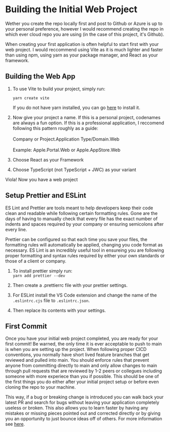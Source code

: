 # Building the Initial Web Project

Wether you create the repo locally first and post to Github or Azure is up to your personal preference, however I would recommend creating the repo in which ever cloud repo you are using (in the case of this project, it's Github).

When creating your first application is often helpful to start first with your web project. I would reccommend using Vite as it is much lighter and faster than using npm, using yarn as your package manager, and React as your framework.

## Building the Web App

1. To use Vite to build your project, simply run:

   `yarn create vite`

   If you do not have yarn installed, you can go [here](https://yarnpkg.com/getting-started/install) to install it.

1. Now give your project a name. If this is a personal project, codenames are always a fun option. If this is a professional application, I reccomend following this pattern roughly as a guide:
   <br><br>
   Company or Project.Application Type/Domain.Web
   <br><br>
   Example: Apple.Portal.Web or Apple.AppStore.Web

1. Choose React as your Framework
1. Choose TypeScript (not TypeScript + JWC) as your variant

Viola! Now you have a web project

## Setup Prettier and ESLint

ES Lint and Prettier are tools meant to help developers keep their code clean and readable while following certain formatting rules. Gone are the days of having to manually check that every file has the exact number of indents and spaces required by your company or ensuring semicolons after every line.

Prettier can be configured so that each time you save your files, the formatting rules will automatically be applied, changing you code format as necessary. ES Lint is an incredibly useful tool in ensureing you are following proper formatting and syntax rules required by either your own standards or those of a client or company.

1. To install prettier simply run:
   <br>
   `yarn add prettier --dev`

1. Then create a .prettierrc file with your prettier settings.

1. For ESLint install the VS Code extension and change the name of the `.eslintrc.cjs` file to `.eslintrc.json`.

1. Then replace its contents with your settings.

## First Commit

Once you have your initial web project completed, you are ready for your first commit! Be warned, the only time it is ever acceptable to push to main is when you are setting up the project. When following proper CICD conventions, you normally have short lived feature branches that get reviewed and pulled into main. You should enforce rules that prevent anyone from committing directly to main and only allow changes to main through pull requests that are reviewed by 1-2 peers or collegues including someone with more experiece than you if possible. This should be one of the first things you do either after your initial project setup or before even cloning the repo to your machine.

This way, if a bug or breaking change is introduced you can walk back your latest PR and search for bugs without leaving your application completely useless or broken. This also allows you to learn faster by having any mistakes or missing pieces pointed out and corrected directly or by giving you an opportunity to just bounce ideas off of others. For more information see [here](../core-principles/cicd-principles.md).
